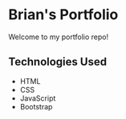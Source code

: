 # Brian's Portfolio
Welcome to my portfolio repo!

## Technologies Used
- HTML
- CSS
- JavaScript
- Bootstrap
